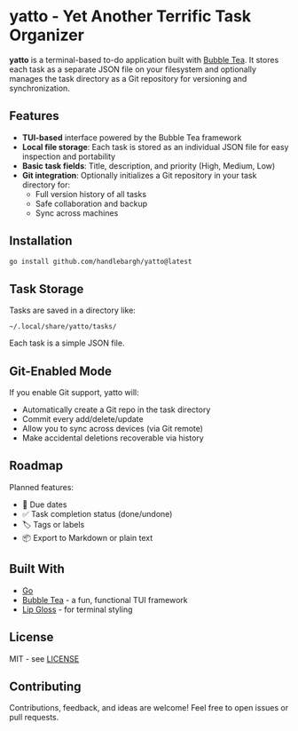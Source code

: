 # yatto - Yet Another Terrific Task Organizer

**yatto** is a terminal-based to-do application built with
[Bubble Tea](https://github.com/charmbracelet/bubbletea). It stores each task as
a separate JSON file on your filesystem and optionally manages the
task directory as a Git repository for versioning and synchronization.

## Features

- **TUI-based** interface powered by the Bubble Tea framework
- **Local file storage**: Each task is stored as an individual JSON file for easy inspection and portability
- **Basic task fields**: Title, description, and priority (High, Medium, Low)
- **Git integration**: Optionally initializes a Git repository in your task directory for:
  - Full version history of all tasks
  - Safe collaboration and backup
  - Sync across machines

## Installation

```bash
go install github.com/handlebargh/yatto@latest
```

## Task Storage

Tasks are saved in a directory like:

```
~/.local/share/yatto/tasks/
```

Each task is a simple JSON file.

## Git-Enabled Mode

If you enable Git support, yatto will:

- Automatically create a Git repo in the task directory
- Commit every add/delete/update
- Allow you to sync across devices (via Git remote)
- Make accidental deletions recoverable via history

## Roadmap

Planned features:

- 📅 Due dates
- ✅ Task completion status (done/undone)
- 🏷️ Tags or labels
- 📦 Export to Markdown or plain text

## Built With

- [Go](https://go.dev)
- [Bubble Tea](https://github.com/charmbracelet/bubbletea) - a fun, functional TUI framework
- [Lip Gloss](https://github.com/charmbracelet/lipgloss) - for terminal styling

## License

MIT - see [LICENSE](LICENSE)

## Contributing

Contributions, feedback, and ideas are welcome! Feel free to open issues or pull requests.
